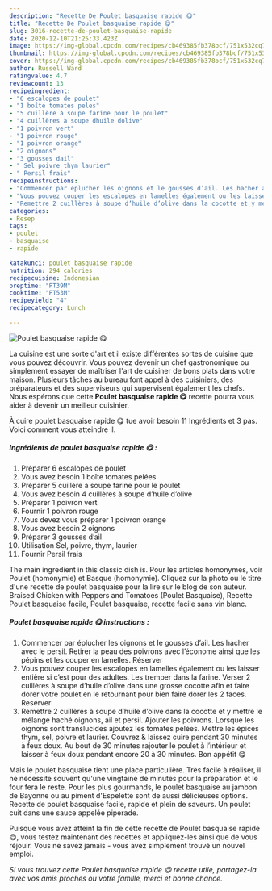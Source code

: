 ```yaml
---
description: "Recette De Poulet basquaise rapide 😋"
title: "Recette De Poulet basquaise rapide 😋"
slug: 3016-recette-de-poulet-basquaise-rapide
date: 2020-12-10T21:25:33.423Z
image: https://img-global.cpcdn.com/recipes/cb469385fb378bcf/751x532cq70/poulet-basquaise-rapide-😋-photo-principale-de-la-recette.jpg
thumbnail: https://img-global.cpcdn.com/recipes/cb469385fb378bcf/751x532cq70/poulet-basquaise-rapide-😋-photo-principale-de-la-recette.jpg
cover: https://img-global.cpcdn.com/recipes/cb469385fb378bcf/751x532cq70/poulet-basquaise-rapide-😋-photo-principale-de-la-recette.jpg
author: Russell Ward
ratingvalue: 4.7
reviewcount: 13
recipeingredient:
- "6 escalopes de poulet"
- "1 boîte tomates peles"
- "5 cuillère à soupe farine pour le poulet"
- "4 cuillères à soupe dhuile dolive"
- "1 poivron vert"
- "1 poivron rouge"
- "1 poivron orange"
- "2 oignons"
- "3 gousses dail"
- " Sel poivre thym laurier"
- " Persil frais"
recipeinstructions:
- "Commencer par éplucher les oignons et le gousses d’ail. Les hacher avec le persil. Retirer la peau des poivrons avec l’économe ainsi que les pépins et les couper en lamelles. Réserver"
- "Vous pouvez couper les escalopes en lamelles également ou les laisser entière si c’est pour des adultes. Les tremper dans la farine. Verser 2 cuillères à soupe d’huile d’olive dans une grosse cocotte afin et faire dorer votre poulet en le retournant pour bien faire dorer les 2 faces. Reserver"
- "Remettre 2 cuillères à soupe d’huile d’olive dans la cocotte et y mettre le mélange haché oignons, ail et persil. Ajouter les poivrons. Lorsque les oignons sont translucides ajoutez les tomates pelées. Mettre les épices thym, sel, poivre et laurier. Couvrez &amp; laissez cuire pendant 30 minutes à feux doux. Au bout de 30 minutes rajouter le poulet à l’intérieur et laisser à feux doux pendant encore 20 à 30 minutes. Bon appétit 😋"
categories:
- Resep
tags:
- poulet
- basquaise
- rapide

katakunci: poulet basquaise rapide 
nutrition: 294 calories
recipecuisine: Indonesian
preptime: "PT39M"
cooktime: "PT53M"
recipeyield: "4"
recipecategory: Lunch

---
```



![Poulet basquaise rapide 😋](https://img-global.cpcdn.com/recipes/cb469385fb378bcf/751x532cq70/poulet-basquaise-rapide-😋-photo-principale-de-la-recette.jpg)

La cuisine est une sorte d'art et il existe différentes sortes de cuisine que vous pouvez découvrir. Vous pouvez devenir un chef gastronomique ou simplement essayer de maîtriser l'art de cuisiner de bons plats dans votre maison. Plusieurs tâches au bureau font appel à des cuisiniers, des préparateurs et des superviseurs qui supervisent également les chefs. Nous espérons que cette <strong> Poulet basquaise rapide 😋 </strong> recette pourra vous aider à devenir un meilleur cuisinier.

<!--inarticleads1-->

À cuire poulet basquaise rapide 😋 tue avoir besoin 11 Ingrédients et 3 pas. Voici comment vous atteindre il.

##### Ingrédients de poulet basquaise rapide 😋 :

1. Préparer 6 escalopes de poulet
1. Vous avez besoin 1 boîte tomates pelées
1. Préparer 5 cuillère à soupe farine pour le poulet
1. Vous avez besoin 4 cuillères à soupe d’huile d’olive
1. Préparer 1 poivron vert
1. Fournir 1 poivron rouge
1. Vous devez vous préparer 1 poivron orange
1. Vous avez besoin 2 oignons
1. Préparer 3 gousses d’ail
1. Utilisation  Sel, poivre, thym, laurier
1. Fournir  Persil frais


The main ingredient in this classic dish is. Pour les articles homonymes, voir Poulet (homonymie) et Basque (homonymie). Cliquez sur la photo ou le titre d&#39;une recette de poulet basquaise pour la lire sur le blog de son auteur. Braised Chicken with Peppers and Tomatoes (Poulet Basquaise), Recette Poulet basquaise facile, Poulet basquaise, recette facile sans vin blanc. 

<!--inarticleads2-->

##### Poulet basquaise rapide 😋 instructions :

1. Commencer par éplucher les oignons et le gousses d’ail. Les hacher avec le persil. Retirer la peau des poivrons avec l’économe ainsi que les pépins et les couper en lamelles. Réserver
1. Vous pouvez couper les escalopes en lamelles également ou les laisser entière si c’est pour des adultes. Les tremper dans la farine. Verser 2 cuillères à soupe d’huile d’olive dans une grosse cocotte afin et faire dorer votre poulet en le retournant pour bien faire dorer les 2 faces. Reserver
1. Remettre 2 cuillères à soupe d’huile d’olive dans la cocotte et y mettre le mélange haché oignons, ail et persil. Ajouter les poivrons. Lorsque les oignons sont translucides ajoutez les tomates pelées. Mettre les épices thym, sel, poivre et laurier. Couvrez &amp; laissez cuire pendant 30 minutes à feux doux. Au bout de 30 minutes rajouter le poulet à l’intérieur et laisser à feux doux pendant encore 20 à 30 minutes. Bon appétit 😋


Mais le poulet basquaise tient une place particulière. Très facile à réaliser, il ne nécessite souvent qu&#39;une vingtaine de minutes pour la préparation et le four fera le reste. Pour les plus gourmands, le poulet basquaise au jambon de Bayonne ou au piment d&#39;Espelette sont de aussi délicieuses options. Recette de poulet basquaise facile, rapide et plein de saveurs. Un poulet cuit dans une sauce appelée piperade. 

<!--inarticleads1-->

<p>
Puisque vous avez atteint la fin de cette recette de Poulet basquaise rapide 😋, vous testez maintenant des recettes et appliquez-les ainsi que de vous réjouir. Vous ne savez jamais - vous avez simplement trouvé un nouvel emploi.
</p>

<p>
<i>Si vous trouvez cette Poulet basquaise rapide 😋 recette utile, partagez-la avec vos amis proches ou votre famille, merci et bonne chance.</i>
</p>
